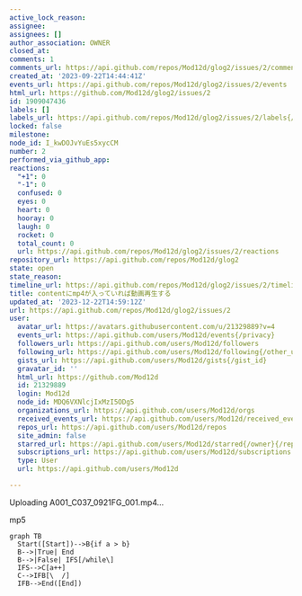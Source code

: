 ```yaml
---
active_lock_reason: 
assignee: 
assignees: []
author_association: OWNER
closed_at: 
comments: 1
comments_url: https://api.github.com/repos/Mod12d/glog2/issues/2/comments
created_at: '2023-09-22T14:44:41Z'
events_url: https://api.github.com/repos/Mod12d/glog2/issues/2/events
html_url: https://github.com/Mod12d/glog2/issues/2
id: 1909047436
labels: []
labels_url: https://api.github.com/repos/Mod12d/glog2/issues/2/labels{/name}
locked: false
milestone: 
node_id: I_kwDOJvYuEs5xycCM
number: 2
performed_via_github_app: 
reactions:
  "+1": 0
  "-1": 0
  confused: 0
  eyes: 0
  heart: 0
  hooray: 0
  laugh: 0
  rocket: 0
  total_count: 0
  url: https://api.github.com/repos/Mod12d/glog2/issues/2/reactions
repository_url: https://api.github.com/repos/Mod12d/glog2
state: open
state_reason: 
timeline_url: https://api.github.com/repos/Mod12d/glog2/issues/2/timeline
title: contentにmp4が入っていれば動画再生する
updated_at: '2023-12-22T14:59:12Z'
url: https://api.github.com/repos/Mod12d/glog2/issues/2
user:
  avatar_url: https://avatars.githubusercontent.com/u/21329889?v=4
  events_url: https://api.github.com/users/Mod12d/events{/privacy}
  followers_url: https://api.github.com/users/Mod12d/followers
  following_url: https://api.github.com/users/Mod12d/following{/other_user}
  gists_url: https://api.github.com/users/Mod12d/gists{/gist_id}
  gravatar_id: ''
  html_url: https://github.com/Mod12d
  id: 21329889
  login: Mod12d
  node_id: MDQ6VXNlcjIxMzI5ODg5
  organizations_url: https://api.github.com/users/Mod12d/orgs
  received_events_url: https://api.github.com/users/Mod12d/received_events
  repos_url: https://api.github.com/users/Mod12d/repos
  site_admin: false
  starred_url: https://api.github.com/users/Mod12d/starred{/owner}{/repo}
  subscriptions_url: https://api.github.com/users/Mod12d/subscriptions
  type: User
  url: https://api.github.com/users/Mod12d

---
```

Uploading A001_C037_0921FG_001.mp4…


mp5
```mermaid
graph TB
  Start([Start])-->B{if a > b}
  B-->|True| End
  B-->|False| IFS[/while\]
  IFS-->C[a++]
  C-->IFB[\  /]
  IFB-->End([End])
```
